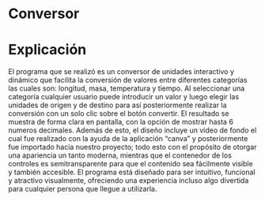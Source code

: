 # Conversor

# Explicación
El programa que se realizó es un conversor de unidades interactivo y dinámico que facilita la conversión de valores entre diferentes categorías las cuales son: longitud, masa, temperatura y tiempo. Al seleccionar una categoría cualquier usuario puede introducir un valor y luego elegir las unidades de origen y de destino para así posteriormente realizar la conversión con un solo clic sobre el botón convertir. El resultado se muestra de forma clara en pantalla, con la opción de mostrar hasta 6 numeros decimales. Además de esto, el diseño incluye un video de fondo el cual fue realizado con la ayuda de la aplicación “canva” y posteriormente fue importado hacia nuestro proyecto; todo esto con el propósito de otorgar una apariencia un tanto moderna, mientras que el contenedor de los controles es semitransparente para que el contenido sea fácilmente visible y también accesible. El programa está diseñado para ser intuitivo, funcional y atractivo visualmente, ofreciendo una experiencia incluso algo divertida para cualquier persona que llegue a utilizarla.
